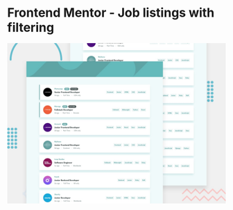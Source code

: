 # Frontend Mentor - Job listings with filtering

![Design preview for the Job listings with filtering coding challenge](./design/desktop-preview.jpg)

